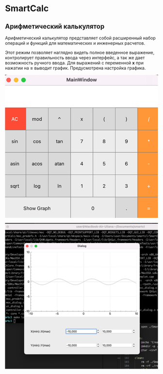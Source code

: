 # SmartCalc

## Арифметический калькулятор

Арифметический калькулятор представляет собой расширенный набор операций и функций для математических и инженерных расчетов. 

Этот режим позволяет наглядно видеть полное введенное выражение, контролирует правильность ввода через интерфейс, а так же дает возможность ручного ввода.  Для выражений с переменной **х** при нажатии на ********=******** выводит график. Предусмотрена настройка графика.

![1.png](SmartCalc/about/pictures/1.png)

![2.png](SmartCalc/about/pictures/2.png)
